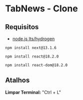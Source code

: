 # TabNews - Clone

## Requisitos

- [node.js lts/hydrogen](https://nodejs.org/pt/blog/release/v18.14.2)
```
npm install next@13.1.6
```

```
npm install react@18.2.0
```

```
npm install react-dom@18.2.0
```

## Atalhos

**Limpar Terminal:** "Ctrl + L"